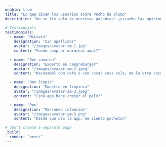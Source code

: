 ```yaml
---
enable: true
title: "Lo que dicen los usuarios sobre Pecho de plomo"
description: "No se fíe solo de nuestras palabras: ¡escuche las opiniones de algunos de nuestros usuarios satisfechos! Vea algunos de nuestros testimonios a continuación para ver qué opinan otros sobre Pecho de plomo."

# Testimonials
testimonials:
  - name: "McLovin"
    designation: "Sin apellidos"
    avatar: "/images/avatar-sm-1.jpg"
    content: "Puedo comprar maruchan aquí?"

  - name: "Don camaron"
    designation: "Experto en cangreburger"
    avatar: "/images/avatar-sm-2.jpeg"
    content: "Nacatamal con cafe o con coca? coca cola, no la otra coca, ya tu sabes ... 😉"

  - name: "Don limpio"
    designation: "Maestro en limpieza"
    avatar: "/images/avatar-sm-3.jpeg"
    content: "Está app hace crecer el pelo?"

  - name: "Pou"
    designation: "Marcando infancias"
    avatar: "/images/avatar-sm-3.png"
    content: "Desde que uso la app, me siento pochoton"

# don't create a separate page
_build:
  render: "never"
---
```

